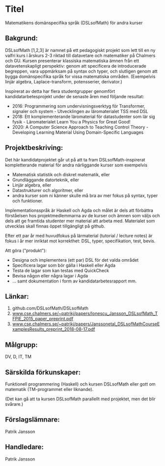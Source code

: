 # Titel

Matematikens domänspecifika språk (DSLsofMath) för andra kurser

## Bakgrund:

DSLsofMath [1,2,3] är namnet på ett pedagogiskt projekt som lett till
en ny valfri kurs i årskurs 2-3 riktad till datavetare och matematiker
på Chalmers och GU. Kursen presenterar klassiska matematiska ämnen
från ett datavetenskapligt perspektiv: genom att specificera de
introducerade begreppen, vara uppmärksam på syntax och typer, och
slutligen genom att bygga domänspecifika språk for vissa matematiska
områden. (Exempelvis linjär algebra, Laplace-transform, potensserier,
derivator.)

Inspirerat av detta har flera studentgrupper genomfört kandidatarbetesprojekt under de senaste åren med följande resultat:

+ 2016: Programmering som undervisningsverktyg för Transformer, signaler och system - Utvecklingen av läromaterialet TSS med DSL
+ 2018: Ett komplementerande läromaterial för datastudenter som lär sig fysik - Läromaterialet Learn You a Physics for Great Good!
+ 2020: A Computer Science Approach to Teaching Control Theory - Developing Learning Material Using Domain-Specific Languages

## Projektbeskriving:

Det här kandidatprojektet går ut på att ta fram DSLsofMath-inspirerat
kompletterande material för andra närliggande kurser som exempelvis

* Matematisk statistik och diskret matematik, eller
* Grundläggande datorteknik, eller
* Linjär algebra, eller
* Datastrukturer och algoritmer, eller
* andra kurser som ni känner skulle må bra av mer fokus på syntax, typer och funktioner.

Implementationsspråk är Haskell och Agda och målet är dels att
förbättra förståelsen hos projektmedlemmarna av de kurser och ämnen
som väljs och dels att ge framtida studenter mer material att arbeta
med. Materialet som utvecklas skall finnas öppet tillgängligt på
github.

Efter ett par år med huvudfokus på lärmaterial (tutorial / lecture notes) är fokus i år mer inriktat mot korrekthet: DSL, typer, specifikation, test, bevis.

Att göra ("produkt"):

* Designa och implementera (ett par) DSL för det valda området
* Specificera lagar som bör gälla i Haskell eller Agda
* Testa de lagar som kan testas med QuickCheck
* Bevisa någon eller några lagar i Agda
* ... samt dokumentation i form av kandidatarbetesrapport mm.


## Länkar:

1. github.com/DSLsofMath/DSLsofMath
2. www.cse.chalmers.se/~patrikj/papers/Ionescu_Jansson_DSLsofMath_TFPIE_2015_paper_preprint.pdf
3. www.cse.chalmers.se/~patrikj/papers/Janssonetal_DSLsofMathCourseExamplesResults_preprint_2018-08-17.pdf

## Målgrupp:

DV, D, IT, TM

## Särskilda förkunskaper:

Funktionell programmering (Haskell) och kursen DSLsofMath eller gott om matematik (TM-programmet eller liknande).

(Det kan gå att ta kursen DSLsofMath parallellt med projektet, men det blir svårare.)

## Förslagslämnare:

Patrik Jansson

## Handledare:

Patrik Jansson
